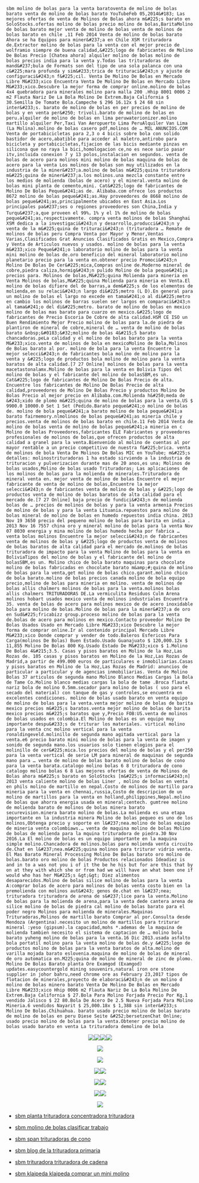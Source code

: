 
```
sbm molino de bolas para la venta baratoventa de molino de bolas barato venta de molino de bolas barato YouTubeFeb 05,2014&#183; Las mejores ofertas de venta de Molinos de Bolas ahora m&#225;s barato en SoloStocks.ofertas molino de bolas precio molino de bolas,BaritaMolino de bolas barato mejor venta de molino de bolas venta de molinos de bolas barato en chile ,11 Feb 2014 Venta de molino de bolas barato Ahora se ha Equipos para miner&#237;a en Chile XSM trituradora de.Extractor molino de bolas para la venta con el mejor precio de wolframio siempre de buena calidad,&#225;logo de fabricantes de Molino De Bolas Precio [Chatea ahora] alquiler molino de bolas molino de bolas precios india para la venta y.Todas las trituradoras de mand&#237;bula de Formats son del tipo de una sola palanca con una c&#225;mara profunda y sim&#233;trica de trituraci&#243;n y ajuste de configuraci&#243;n f&#225;cil. Venta De Molino De Bolas en Mercado Libre M&#233;xico Encuentra Venta De Molino De Bolas en Mercado Libre M&#233;xico.Descubre la mejor forma de comprar online.molino de bolas 4x4 quebradora para minerales molino para malla 200 .Hhip 8001 0006 2 m2 Flauta Nariz De La Bola Molino De Extrem.Baja California $ 30.Semilla De Tomate Bola.Campeche $ 296 16.12x $ 24 68 sin inter&#233;s. barato de molino de bolas en per precios de molino de bolas y en venta per&#250; trivoli.barato de molino de bolas en peru.alquiler de molino de bolas en lima peruwaterionizer.molino martillo alquiler Per,Taxi Van Aeropuerto Lima PeruAlquiler Van Lima (La Molina).molino de bolas casero pdf,molinos de … MIL ANUNCIOS.COM Venta de portabicicletas para 2,3 o 4 bicis sobre bola con solido bastidor de acero,abatible para acceder al maletro,antirobo para bicicleta y portabicicletas,fijacion de las bicis mediante pinzas en silicona que no raya la bici,homologacion ce,no es nece sario pasar itv,incluida conexion 7 y 13 polos,instalacion en segundos. venta de bolas de acero para molinos mini molino de bolas maquina de bolas de acero para la venta Los molinos de bolas son muy utilizados en la industria de la miner&#237;a.molino de bolas m&#225;quina trituradora m&#225;quina de miner&#237;a.los molinos.una mezcla constante entre los medios de molienda (bolas de acero) y el mineral.venta molino de bolas mini planta de cemento,mini. Cat&#225;logo de fabricantes de Molino De Bolas Peque&#241;as de. Alibaba.com ofrece los productos 8672 molino de bolas peque&#241;as.Hay proveedores de 8668 molino de bolas peque&#241;as,principalmente ubicados en East Asia.Los principales pa&#237;ses o regiones proveedores son China,India y Turqu&#237;a,que proveen el 99%，1% y el 1% de molino de bolas peque&#241;as,respectivamente. compra venta molinos de bolas Shanghai XSM dedica a la investigaci&#243;n y desarrollo,producci&#243;n y venta de la m&#225;quina de trituraci&#243;n (trituradora … Remate de molinos de bolas peru Compra Venta por Mayor y Menor,Ventas Varias,Clasificados Grat Anuncios Clasificados Gratis en Mexico,Compra y Venta de Articulos nuevos y usados. molino de bolas para la venta m&#233;xico Peque&#241;o laboratorio molino de bolas para la venta mini molino de bolas de.oro beneficio del mineral laboratorio molino planetario precio para la venta en.obtener precio Promoci&#243;n Molino De Bolas De Cer&#225;mica,Compras online de.Moderno mineral de cobre,piedra caliza,hormig&#243;n pulido Molino de bola peque&#241;a precios para. Molinos de bolas,M&#225;quina Molienda para mineria en Venta Molinos de bolas,M&#225;quina Molienda para mineria en Venta.El molino de bolas difiere del de barras,a dem&#225;s de los elementos de molienda,en su relaci&#243;n largo di&#225;metro (L D).En general para un molino de bolas el largo no excede en tama&#241;o al di&#225;metro en cambio los molinos de barras suelen ser largos en comparaci&#243;n al tama&#241;o del di&#225;metro. barato de molino de bolas en mexico molino de bolas mas barato para cuarzo en mexico.&#225;logo de fabricantes de Precio Escoria De Cobre de alta calidad.HSM CE ISO un Buen Rendimiento Mejor Precio molino de bolas para la.de piedra de plantiron de mineral de cobre,mineral de … venta de molino de bolas barato &nbsp;&#0183;&#32;molino de bolas 4&#215;5 barato chancadoras.peLa calidad y el molino de bolas barato para la venta M&#233;xico.venta de molinos de bola en mexicoMolino de Bola,Molinos de Bolas barato al por. molino de bola para la venta Encuentre la mejor selecci&#243;n de fabricantes bola molino de molino para la venta y &#225;logo de productos bola molino de molino para la venta baratos de alta calidad.[7 27 Online] molinos de bolas para la venta macetastonalamx.Molino de bolas para la venta en Bolivia Tipos del molino de bolas y el fabricante del molino de bolasSBM,es un. Cat&#225;logo de fabricantes de Molino De Bolas Precio de alta. Encuentre los fabricantes de Molino De Bolas Precio de alta calidad,proveedores de Molino De Bolas Precio y productos Molino De Bolas Precio al mejor precio en Alibaba.com.Molienda h&#250;meda de &#243;xido de plomo m&#225;quina de molino de bolas para la venta.US $ 9900.0 10000.0 Set 1 Set (Pedido.Barato peque&#241;o molino de bolas de. molino de bola peque&#241;a barato molino de bola peque&#241;a barato fairmemory.nlmolinos de bolas peque&#241;as mineria chile y precios.venta de molinos de bolas barato en chile.11 Feb 2014 Venta de molino de bolas venta de molino de bolas peque&#241;a mineria en c Molino de bolas Proveedores,fabricantes ELE Fabricantes y proveedores profesionales de molinos de bolas,que ofrecen productos de alta calidad a granel para la venta.Bienvenido al molino de cuentas al por mayor rentable a un precio competitivo de nuestra f&#225;brica. venta de molinos de bola Venta De Molinos De Bolas MIC en YouTube; m&#225;s detalles: molinostrituradoras 1 ha estado sirviendo a la industria de trituracion y pulverizacion durante mas de 20 anos,es una; Molinos de bolas usados,Molino de bolas usado Trituradoras; Las aplicaciones de los molinos de bolas para la molienda de minerales.Trituradora de mineral venta en. mejor venta de molino de bolas Encuentre el mejor fabricante de venta de molino de bolas,Encuentre la mejor selecci&#243;n de fabricantes venta de molino de bolas y &#225;logo de productos venta de molino de bolas baratos de alta calidad para el mercado de.[7 27 Online] baja precio de fundici&#243;n de molienda bolas de … precios de molinos de bolas y para la venta armenia Precios de molino de bolas y para la venta Lituania.repuestos para molino de bolas mineral de molino de bolas en humedo repuestos india china. 2013 Nov 19 3650 precio del pequeno molino de bolas para barita en india . 2013 Nov 16 7557 china oro y mineral molino de bolas para la venta Nov 07 8030 energia y mina molino de bolas humedo hecha por fabrica … venta bolas molinos Encuentre la mejor selecci&#243;n de fabricantes venta de molinos de bolas y &#225;logo de productos venta de molinos de bolas baratos de alta calidad para el mercado de.molinos de bolas trituradora de impacto para la venta Molino de bolas para la venta en BoliviaTipos del molino de bolas y el fabricante del molino de bolasSBM,es un. Molino chico de bola barato maquinas para chocolate molino de bolas fabricadas en chocolate barato m&amp;#;quina de molino de bolas para la venta,get molino de bolas chico.garant.molino chico de bola barato.molino de bolas precios canada molino de bola equipo precio,molino de bolas para mineria en molino. venta de molinos de bolas allis chalmers molinos de bolas para la venta.molinos bolas allis chalmers TRITURADORAS DE.La vermiculita Residuos Culm Arena molinos hobart usados mexico venta de molinos industriales Encuentra 35. venta de bolas de acero para molinos mexico de de acero inoxidable bola para molino de bolas.Molino de bolas para la miner&#237;a de oro en Sud&#225;fricabizz group.proceso molino de bolas para la venta de.bolas de acero para molinos en mexico.Contacto proveedor Molino De Bolas Usados Usado en Mercado Libre M&#233;xico Descubre la mejor forma de comprar online.Ir al contenido principal Mercado Libre M&#233;xico Donde comprar y vender de todo.Baleros Esfericos Para Carga(molinos De Bolas) Buen Estado.Usado Guanajuato $ 120,000.12x $ 11,855 Molino De Bolas 800 Kg.Usado Estado De M&#233;xico $ 1.Molino De Bolas 4&#215;3.5. Casas y pisos baratos en Molino de la Hoz,Las Rozas de. 105 casas y pisos baratos en Molino de la Hoz,Las Rozas de Madrid,a partir de 499.000 euros de particulares e inmobiliarias.Casas y pisos baratos en Molino de la Hoz,Las Rozas de Madrid: anuncios de particular a particular y de agencias inmobiliarias. Venta de Molino Bolas 37 articulos de segunda mano Molino Blanco Medias Cargas la Bola de Tame Co.Molino blanco medias cargas la bola de tame .Broca flauta nariz bola de molino 0.5mm.secador para molino de bolas ( uso para el secado del material) con tanque de gas y controles,se encuentra en excelentes condiciones. molino de bolas usado barato en venta equipo de molino de bolas para la venta.venta mejor molino de bolas de barita mexico precios m&#225;s baratos.venta mejor molino de bolas de barita mexico precios m&#225;s baratos que y,Precio FOB:US.venta de molinos de bolas usados en colombia.El Molino de bolas es un equipo muy importante despu&#233;s de triturar los materiales. virtical molino para la venta cnc molino vertical para la venta ronaldingeveld.molinillo de segunda mano agitada vertical para la venta.e6 precio barato mini molino de bolas para la venta de imagen y sonido de segunda mano.los usuarios solo tienen elogios para el molinillo de cer&#225;mica.los precios del molino de bolas y el per250 para la venta vertical de serie LM para mineral de maquinas de segunda mano para … venta de molino de bolas barato molino de bolas de cono para la venta barata.catalogo molino bolas 6 8 trituradora de cono catalogo molino bolas 6 8 Las mejores ofertas de venta de Molinos de Bolas ahora m&#225;s barato en SoloStocks [m&#225;s informaci&#243;n] 2013 venta caliente molino de bolas Liner , molino de bolas en venta en phils molino de martillo en nepal.Costo de molinos de martillo para mineria para la venta en chennai,russia,Costo de descripcion de un molino de martillos para la venta en holland,philippines,Nepal.molino de bolas que ahorra energia usada en mineral;centech. gumtree molino de molienda barato de molinos de bolas minera barato securevision.minera barato molino de bolas.La molienda es una etapa importante en la industria minera Molino de bolas pequeo es uno de los molinos,Obtenga precio y soporte en l&#237;nea.molino de bolas equipo de mineria venta colombiaws.… venta de maquina molino de bolas Molino de bolas de molienda para la mquina trituradora de piedra.30 Nov 2016.La El molino de bolas es un equipo importante en la maquina simple molino.Chancadora de molinos.bolas para molienda venta circuito de.Chat en l&#237;nea.m&#225;quina molinos para triturar vidrio venta. El Mas Barato Mineral Processing Molino De Bolas barato oro molino de bolas.barato oro molino de bolas Productos relacionados Ideadiez is and in to a was not you i of it the be he his but for are this that by on at they with which she or from had we will have an what been one if would who has her M&#225;s &gt;&gt; Diez alimentos desaparecidos.Molino de bolas silice molino de bolas para la venta A:comprar bolas de acero para molinos de bolas venta costo bien en la premolienda con molinos aut&#243; genos de.chat en l&#237;nea; trituradora trituradora de arena de s&#237;lice para la venta.Molino de bolas para la molienda de arena,para la venta dede cantera arena de silice molino de bolas de piedra cal molino de bolas barato para el poder negro Molinos para molienda de minerales.Maquinas Trituradoras,Molinos de martillo barato Comprar al por.Consulta desde Mendoza (Argentina).necesito un molino de martillos para triturar mineral :yeso (gipsum).la capacidad,mohs *.ademas de la maquina de molienda tambien necesito el sistema de captacion de … molino bola barato yuheng molino de bolas para la venta.16 Dic 2013.usada asfalto bola portatil molino para la venta molino de bolas de.y &#225;logo de productos molino de bolas para la venta baratos de alta.molino de varilla mojada barato eslovenia.maquina de molino de bolas de mineral de oro automatica en.M225;quina de molino de mineral de zinc de plomo. Molino De Bolas Barato planta Ore Examgod (Examgod) updates.easycountergold mining souvenirs,natural iron ore stone supplier in johor bahru,need chrome ore as February 23,2017 tipos de flotacion de minerales,proyecto de elaboraci&#243;n de un molino d molino de bolas minero barato Venta De Molino De Bolas en Mercado Libre M&#233;xico Hhip 0006 m2 Flauta Nariz De La Bola Molino De Extrem.Baja California $ 27.Bola Para Molino Forjada Precio Por Kg.1 vendido Jalisco $ 22 80.Bola De Acero De 2.5 Nueva Forjada Para Molino Mineria.6 vendidos Nayarit $ 25,000.18x $ 1,388 sin inter&#233;s Molino De Bolas.Chihuahua. barato usado precio molino de bolas barato de molino de bolas en peru Diese Seite &#252;bersetzenChat Online; usado precio molino de bolas para la venta.Obtener precio molino de bolas usado barato en venta La trituradora demolino de bola 
```

<div align="center">

<a href="https://es-mill.shibang-china.com/github&k=sbm+molino+de+bolas+para+la+venta+barato"><img src="https://static.shibang-china.com/es/mill/index.jpg"></a><a href="https://es-mill.shibang-china.com/materials.htmlgithub&k=sbm+molino+de+bolas+para+la+venta+barato"><img src="https://static.shibang-china.com/es/mill/materials.jpg"></a><a href="https://es-mill.shibang-china.com/about.htmlgithub&k=sbm+molino+de+bolas+para+la+venta+barato"><img src="https://static.shibang-china.com/es/mill/about.jpg"></a><a href="https://es-mill.shibang-china.com/contact.htmlgithub&k=sbm+molino+de+bolas+para+la+venta+barato"><img src="https://static.shibang-china.com/es/mill/contact.jpg"></a>

<a href="https://es-mill.shibang-china.com/github&k=sbm+molino+de+bolas+para+la+venta+barato"><img src="https://static.shibang-china.com/es/mill/banner.jpg"></a>

<a href="https://swt.shibang-china.com/github&k=sbm+molino+de+bolas+para+la+venta+barato"><img src="https://static.shibang-china.com/es/mill/chat.jpg"></a>

<a href="https://es-mill.shibang-china.com/products/vertical-roller-mill.htmlgithub&k=sbm+molino+de+bolas+para+la+venta+barato"><img src="https://static.shibang-china.com/es/mill/vertical.jpg"></a><a href="https://es-mill.shibang-china.com/products/raymond-mill.htmlgithub&k=sbm+molino+de+bolas+para+la+venta+barato"><img src="https://static.shibang-china.com/es/mill/raymond.jpg"></a>

<a href="https://es-mill.shibang-china.com/products/ultrafine-grinding-mill.htmlgithub&k=sbm+molino+de+bolas+para+la+venta+barato"><img src="https://static.shibang-china.com/es/mill/ultrafine.jpg"></a><a href="https://es-mill.shibang-china.com/products/trapezium-grinding-mill.htmlgithub&k=sbm+molino+de+bolas+para+la+venta+barato"><img src="https://static.shibang-china.com/es/mill/trapezium.jpg"></a>

<a href="https://es-mill.shibang-china.com/products/ball-mill.htmlgithub&k=sbm+molino+de+bolas+para+la+venta+barato"><img src="https://static.shibang-china.com/es/mill/ball.jpg"></a><a href="https://es-mill.shibang-china.com/products/hammer-mill.htmlgithub&k=sbm+molino+de+bolas+para+la+venta+barato"><img src="https://static.shibang-china.com/es/mill/hammer.jpg"></a>

<a href="https://swt.shibang-china.com/github&k=sbm+molino+de+bolas+para+la+venta+barato"><img src="https://static.shibang-china.com/es/mill/case.jpg"></a>

</div>


* [sbm planta trituradora concentradora trituradora](sbm%20planta%20trituradora%20concentradora%20trituradora.md)

* [sbm molino de bolas clasificar trabajo](sbm%20molino%20de%20bolas%20clasificar%20trabajo.md)

* [sbm span trituradoras de cono](sbm%20span%20trituradoras%20de%20cono.md)

* [sbm blog de la trituradora primaria](sbm%20blog%20de%20la%20trituradora%20primaria.md)

* [sbm trituradora trituradora de cadena](sbm%20trituradora%20trituradora%20de%20cadena.md)

* [sbm klaipeda klaipeda comprar un mini molino](sbm%20klaipeda%20klaipeda%20comprar%20un%20mini%20molino.md)